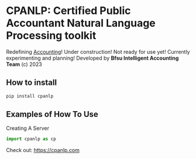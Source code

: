 # CPANLP: Certified Public Accountant Natural Language Processing toolkit
Redefining [Accounting](https://cpanlp.com/overview/redefine)!
Under construction! Not ready for use yet! Currently experimenting and planning!
Developed by **Bfsu Intelligent Accounting Team** (c) 2023

## How to install
```python
pip install cpanlp
```

## Examples of How To Use
Creating A Server
```python
import cpanlp as cp
```


Check out: https://cpanlp.com